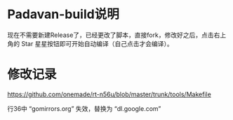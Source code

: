 # Padavan-build说明
现在不需要新建Release了，已经更改了脚本，直接fork，修改好之后，点击右上角的 Star 星星按钮即可开始自动编译（自己点击才会编译）。

# 修改记录

https://github.com/onemade/rt-n56u/blob/master/trunk/tools/Makefile

行36中 “gomirrors.org” 失效，替换为 “dl.google.com”
